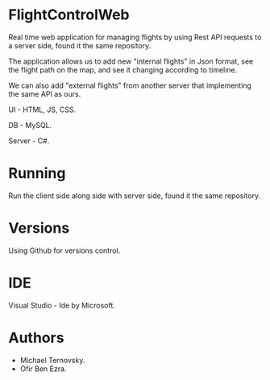 # FlightControlWeb

Real time web application for managing flights by using Rest API requests to a server side, found it the same repository.

The application allows us to add new "internal flights" in Json format, see the flight path on the map, and see it changing according to timeline.

We can also add "external flights" from another server that implementing the same API as ours.

UI - HTML, JS, CSS.

DB - MySQL.

Server - C#.

# Running
Run the client side along side with server side, found it the same repository.

# Versions
Using Github for versions control.

# IDE
Visual Studio - Ide by Microsoft.

# Authors
- Michael Ternovsky.
- Ofir Ben Ezra.

